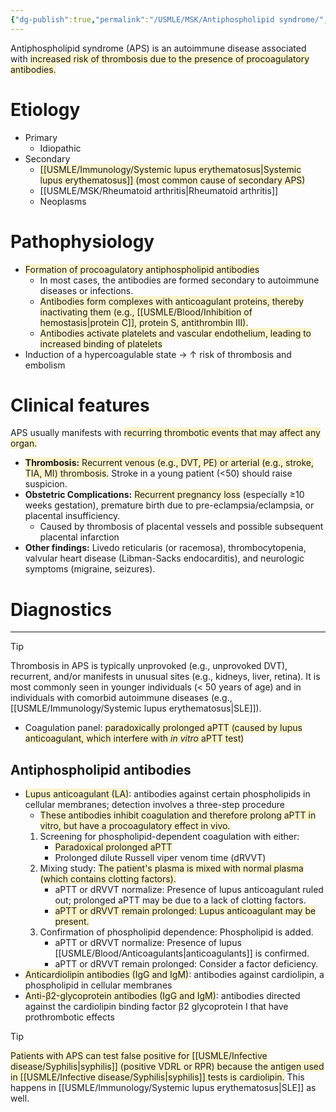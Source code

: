 ```yaml
---
{"dg-publish":true,"permalink":"/USMLE/MSK/Antiphospholipid syndrome/","title":"Antiphospholipid syndrome","tags":["t1"]}
---
```


Antiphospholipid syndrome (APS) is an autoimmune disease associated with <span style="background:rgba(240, 200, 0, 0.2)">increased risk of thrombosis due to the presence of procoagulatory antibodies.</span>
# Etiology
- Primary
	- Idiopathic
- Secondary
	- <span style="background:rgba(240, 200, 0, 0.2)">[[USMLE/Immunology/Systemic lupus erythematosus\|Systemic lupus erythematosus]] (most common cause of secondary APS)</span>
	- [[USMLE/MSK/Rheumatoid arthritis\|Rheumatoid arthritis]]
	- Neoplasms
# Pathophysiology
- <span style="background:rgba(240, 200, 0, 0.2)">Formation of procoagulatory antiphospholipid antibodies </span>
	- In most cases, the antibodies are formed secondary to autoimmune diseases or infections.
	- <span style="background:rgba(240, 200, 0, 0.2)">Antibodies form complexes with anticoagulant proteins, thereby inactivating them (e.g., [[USMLE/Blood/Inhibition of hemostasis\|protein C]], protein S, antithrombin III).</span>
	- <span style="background:rgba(240, 200, 0, 0.2)">Antibodies activate platelets and vascular endothelium, leading to increased binding of platelets</span>
- Induction of a hypercoagulable state → ↑ risk of thrombosis and embolism
# Clinical features
APS usually manifests with <span style="background:rgba(240, 200, 0, 0.2)">recurring thrombotic events that may affect any organ.</span>
- <span style="background:rgba(240, 200, 0, 0.2)">**Thrombosis:** Recurrent venous (e.g., DVT, PE) or arterial (e.g., stroke, TIA, MI) thrombosis.</span> Stroke in a young patient (<50) should raise suspicion.
- **Obstetric Complications:** <span style="background:rgba(240, 200, 0, 0.2)">Recurrent pregnancy loss</span> (especially ≥10 weeks gestation), premature birth due to pre-eclampsia/eclampsia, or placental insufficiency.
	- Caused by thrombosis of placental vessels and possible subsequent placental infarction
- **Other findings:** Livedo reticularis (or racemosa), thrombocytopenia, valvular heart disease (Libman-Sacks endocarditis), and neurologic symptoms (migraine, seizures).
# Diagnostics
---
>[!tip] 
>Thrombosis in APS is typically unprovoked (e.g., unprovoked DVT), recurrent, and/or manifests in unusual sites (e.g., kidneys, liver, retina). It is most commonly seen in younger individuals (< 50 years of age) and in individuals with comorbid autoimmune diseases (e.g., [[USMLE/Immunology/Systemic lupus erythematosus\|SLE]]).
- Coagulation panel: <span style="background:rgba(240, 200, 0, 0.2)">paradoxically prolonged aPTT (caused by lupus anticoagulant, which interfere with *in vitro* aPTT test)</span>
## Antiphospholipid antibodies
- <span style="background:rgba(240, 200, 0, 0.2)">Lupus anticoagulant (LA)</span>: antibodies against certain phospholipids in cellular membranes; detection involves a three-step procedure
	- <span style="background:rgba(240, 200, 0, 0.2)">These antibodies inhibit coagulation and therefore prolong aPTT in vitro, but have a procoagulatory effect in vivo.</span>
	1. Screening for phospholipid-dependent coagulation with either:
		- <span style="background:rgba(240, 200, 0, 0.2)">Paradoxical prolonged aPTT</span>
		- Prolonged dilute Russell viper venom time (dRVVT)
	2. Mixing study: <span style="background:rgba(240, 200, 0, 0.2)">The patient's plasma is mixed with normal plasma (which contains clotting factors).</span>
		- aPTT or dRVVT normalize: Presence of lupus anticoagulant ruled out; prolonged aPTT may be due to a lack of clotting factors.
		- <span style="background:rgba(240, 200, 0, 0.2)">aPTT or dRVVT remain prolonged: Lupus anticoagulant may be present.</span>
	3. Confirmation of phospholipid dependence: Phospholipid is added.
		- aPTT or dRVVT normalize: Presence of lupus [[USMLE/Blood/Anticoagulants\|anticoagulants]] is confirmed.
		- aPTT or dRVVT remain prolonged: Consider a factor deficiency.
- <span style="background:rgba(240, 200, 0, 0.2)">Anticardiolipin antibodies (IgG and IgM)</span>: antibodies against cardiolipin, a phospholipid in cellular membranes 
- <span style="background:rgba(240, 200, 0, 0.2)">Anti-β2-glycoprotein antibodies (IgG and IgM)</span>: antibodies directed against the cardiolipin ­binding factor β2­ glycoprotein I that have prothrombotic effects

>[!tip] 
><span style="background:rgba(240, 200, 0, 0.2)">Patients with APS can test false positive for [[USMLE/Infective disease/Syphilis\|syphilis]] (positive VDRL or RPR) because the antigen used in [[USMLE/Infective disease/Syphilis\|syphilis]] tests is cardiolipin.</span>
>This happens in [[USMLE/Immunology/Systemic lupus erythematosus\|SLE]] as well.
